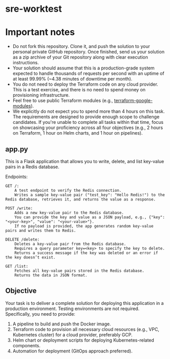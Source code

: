 # sre-worktest

# Important notes

- Do not fork this repository. Clone it, and push the solution to your personal private GitHub repository. Once finished, send us your solution as a zip archive of your Git repository along with clear execution instructions.
- Your solution should assume that this is a production-grade system expected to handle thousands of requests per second with an uptime of at least 99.99% (~4.38 minutes of downtime per month).
- You do not need to deploy the Terraform code on any cloud provider. This is a test exercise, and there is no need to spend money on provisioning infrastructure.
- Feel free to use public Terraform modules (e.g., [terraform-google-modules](https://github.com/terraform-google-modules)).
- We explicitly do not expect you to spend more than 4 hours on this task. The requirements are designed to provide enough scope to challenge candidates. If you're unable to complete all tasks within that time, focus on showcasing your proficiency across all four objectives (e.g., 2 hours on Terraform, 1 hour on Helm charts, and 1 hour on pipelines).

## app.py

This is a Flask application that allows you to write, delete, and list key-value pairs in a Redis database.

Endpoints:

    GET /:
        A test endpoint to verify the Redis connection.
        Writes a sample key-value pair ("test_key": "Hello Redis!") to the Redis database, retrieves it, and returns the value as a response.

    POST /write:
        Adds a new key-value pair to the Redis database.
        You can provide the key and value as a JSON payload, e.g., {"key": "<your-key>", "value": "<your-value>"}.
        If no payload is provided, the app generates random key-value pairs and writes them to Redis.

    DELETE /delete:
        Deletes a key-value pair from the Redis database.
        Requires a query parameter key=<key> to specify the key to delete.
        Returns a success message if the key was deleted or an error if the key doesn’t exist.

    GET /list:
        Fetches all key-value pairs stored in the Redis database.
        Returns the data in JSON format.

## Objective

Your task is to deliver a complete solution for deploying this application in a production environment. Testing environments are not required. Specifically, you need to provide:
1. A pipeline to build and push the Docker image.
2. Terraform code to provision all necessary cloud resources (e.g., VPC, Kubernetes cluster) for a cloud provider, preferably GCP.
3. Helm chart or deployment scripts for deploying Kubernetes-related components.
4. Automation for deployment (GitOps approach preferred).